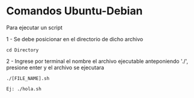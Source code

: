 # Comandos Ubuntu-Debian

Para ejecutar un script

1 - Se debe posicionar en el directorio de dicho archivo

    cd Directory
  
2 - Ingrese por terminal el nombre el archivo ejecutable anteponiendo './', presione enter y el archivo se ejecutara

    ./[FILE_NAME].sh
  
    Ej: ./hola.sh
